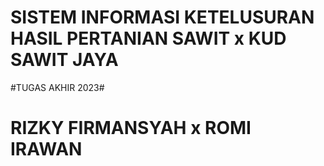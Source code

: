 # SISTEM INFORMASI KETELUSURAN HASIL PERTANIAN SAWIT x KUD SAWIT JAYA

#TUGAS AKHIR 2023#

# RIZKY FIRMANSYAH x ROMI IRAWAN